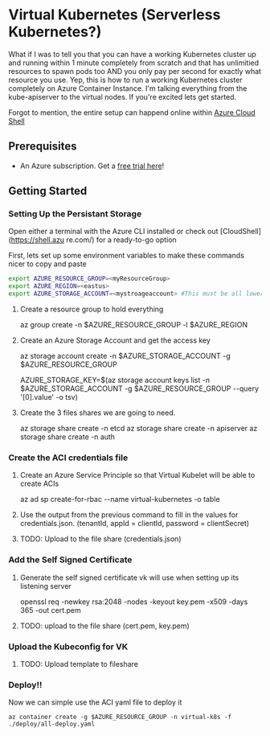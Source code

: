 # Virtual Kubernetes (Serverless Kubernetes?)

What if I was to tell you that you can have a working Kubernetes cluster up and running within 1 minute completely from scratch and that has unlimitied resources to spawn pods too AND you only pay per second for exactly what resource you use. Yep, this is how to run a working Kubernetes cluster completely on Azure Container Instance. I'm talking everything from the kube-apiserver to the virtual nodes. If you're excited lets get started.

Forgot to mention, the entire setup can happend online within [Azure Cloud Shell](shell.azure.com)

## Prerequisites

- An Azure subscription. Get a [free trial here](https://azure.microsoft.com/en-us/free/)!

## Getting Started

### Setting Up the Persistant Storage

Open either a terminal with the Azure CLI installed or check out [CloudShell](https://shell.azu
re.com/) for a ready-to-go option

First, lets set up some environment variables to make these commands nicer to copy and paste

```sh
export AZURE_RESOURCE_GROUP=<myResourceGroup>
export AZURE_REGION=<eastus>
export AZURE_STORAGE_ACCOUNT=<mystroageaccount> #This must be all lower case or numbers, no special characters
```

1. Create a resource group to hold everything

    az group create -n $AZURE_RESOURCE_GROUP -l $AZURE_REGION

2. Create an Azure Storage Account and get the access key

    az storage account create -n $AZURE_STORAGE_ACCOUNT -g $AZURE_RESOURCE_GROUP

    AZURE_STORAGE_KEY=$(az storage account keys list -n $AZURE_STORAGE_ACCOUNT -g $AZURE_RESOURCE_GROUP --query '[0].value' -o tsv)

3. Create the 3 files shares we are going to need.

    az storage share create -n etcd
    az storage share create -n apiserver
    az storage share create -n auth

### Create the ACI credentials file

1. Create an Azure Service Principle so that Virtual Kubelet will be able to create ACIs 

    az ad sp create-for-rbac --name virtual-kubernetes -o table

2. Use the output from the previous command to fill in the values for credentials.json. (tenantId, appId = clientId, password = clientSecret)

3. TODO: Upload to the file share (credentials.json)


### Add the Self Signed Certificate

1. Generate the self signed certificate vk will use when setting up its listening server

    openssl req -newkey rsa:2048 -nodes -keyout key.pem -x509 -days 365 -out cert.pem

2. TODO: upload to the file share (cert.pem, key.pem)

### Upload the Kubeconfig for VK

1. TODO: Upload template to fileshare

### Deploy!!

Now we can simple use the ACI yaml file to deploy it

    az container create -g $AZURE_RESOURCE_GROUP -n virtual-k8s -f ./deploy/all-deploy.yaml
